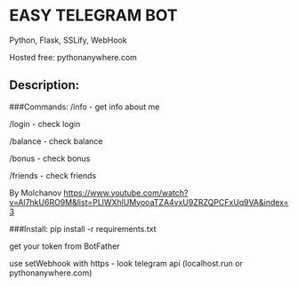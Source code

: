 # EASY TELEGRAM BOT

Python, Flask, SSLify, WebHook

Hosted free: pythonanywhere.com


## Description:

###Commands:
/info - get info about me

/login - check login

/balance - check balance

/bonus - check bonus

/friends - check friends

By Molchanov
https://www.youtube.com/watch?v=Al7hkU6RO9M&list=PLlWXhlUMyooaTZA4vxU9ZRZQPCFxUq9VA&index=3


###Install:
pip install -r requirements.txt

get your token from BotFather

use setWebhook with https - look telegram api
(localhost.run or pythonanywhere.com)